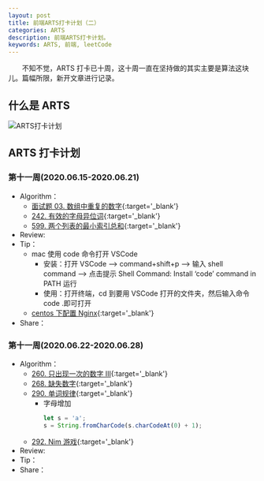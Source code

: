 ```yaml
---
layout: post
title: 前端ARTS打卡计划（二）
categories: ARTS
description: 前端ARTS打卡计划。
keywords: ARTS, 前端, leetCode
---
```


&emsp;&emsp;不知不觉，ARTS 打卡已十周，这十周一直在坚持做的其实主要是算法这块儿。篇幅所限，新开文章进行记录。

## 什么是 ARTS

![ARTS打卡计划]({{site.url}}{{site.baseurl}}/images/posts/arts/artsinfo.jpg?raw=true)

## ARTS 打卡计划

### 第十一周(2020.06.15-2020.06.21)

- Algorithm：
  - [面试题 03. 数组中重复的数字](https://leetcode-cn.com/problems/shu-zu-zhong-zhong-fu-de-shu-zi-lcof/){:target='\_blank'}
  - [242. 有效的字母异位词](https://leetcode-cn.com/problems/valid-anagram/){:target='\_blank'}
  - [599. 两个列表的最小索引总和](https://leetcode-cn.com/problems/minimum-index-sum-of-two-lists/){:target='\_blank'}
- Review:
- Tip：
  - mac 使用 code 命令打开 VSCode
    - 安装：打开 VSCode –> command+shift+p –> 输入 shell command –> 点击提示 Shell Command: Install ‘code’ command in PATH 运行
    - 使用：打开终端，cd 到要用 VSCode 打开的文件夹，然后输入命令 code .即可打开
  - [centos 下配置 Nginx](https://www.cnblogs.com/future-dream/p/12375258.html){:target='\_blank'}
- Share：

### 第十一周(2020.06.22-2020.06.28)

- Algorithm：
  - [260. 只出现一次的数字 III](https://leetcode-cn.com/problems/single-number-iii/){:target='\_blank'}
  - [268. 缺失数字](https://leetcode-cn.com/problems/missing-number/){:target='\_blank'}
  - [290. 单词规律](https://leetcode-cn.com/problems/word-pattern/){:target='\_blank'}
    - 字母增加
      ```js
      let s = 'a';
      s = String.fromCharCode(s.charCodeAt(0) + 1);
      ```
  - [292. Nim 游戏](https://leetcode-cn.com/problems/nim-game/){:target='\_blank'}
- Review:
- Tip：
- Share：
